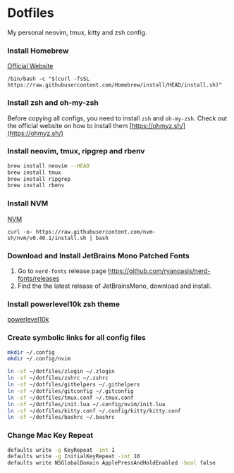 # Dotfiles

My personal neovim, tmux, kitty and zsh config.

### Install Homebrew

[Official Website](https://brew.sh/)

```
/bin/bash -c "$(curl -fsSL https://raw.githubusercontent.com/Homebrew/install/HEAD/install.sh)"
```

### Install zsh and oh-my-zsh

Before copying all configs, you need to install `zsh` and `oh-my-zsh`. Check out the official website on how to install them [https://ohmyz.sh/](https://ohmyz.sh/)

### Install neovim, tmux, ripgrep and rbenv

```bash
brew install neovim --HEAD
brew install tmux
brew install ripgrep
brew install rbenv
```

### Install NVM

[NVM](https://github.com/nvm-sh/nvm)

```
curl -o- https://raw.githubusercontent.com/nvm-sh/nvm/v0.40.1/install.sh | bash
```

### Download and Install JetBrains Mono Patched Fonts

1. Go to `nerd-fonts` release page https://github.com/ryanoasis/nerd-fonts/releases
2. Find the the latest release of JetBrainsMono, download and install.

### Install powerlevel10k zsh theme

[powerlevel10k](https://github.com/romkatv/powerlevel10k)

### Create symbolic links for all config files

```bash
mkdir ~/.config
mkdir ~/.config/nvim

ln -sf ~/dotfiles/zlogin ~/.zlogin
ln -sf ~/dotfiles/zshrc ~/.zshrc
ln -sf ~/dotfiles/githelpers ~/.githelpers
ln -sf ~/dotfiles/gitconfig ~/.gitconfig
ln -sf ~/dotfiles/tmux.conf ~/.tmux.conf
ln -sf ~/dotfiles/init.lua ~/.config/nvim/init.lua
ln -sf ~/dotfiles/kitty.conf ~/.config/kitty/kitty.conf
ln -sf ~/dotfiles/bashrc ~/.bashrc
```

### Change Mac Key Repeat

```bash
defaults write -g KeyRepeat -int 1
defaults write -g InitialKeyRepeat -int 10
defaults write NSGlobalDomain ApplePressAndHoldEnabled -bool false
```
